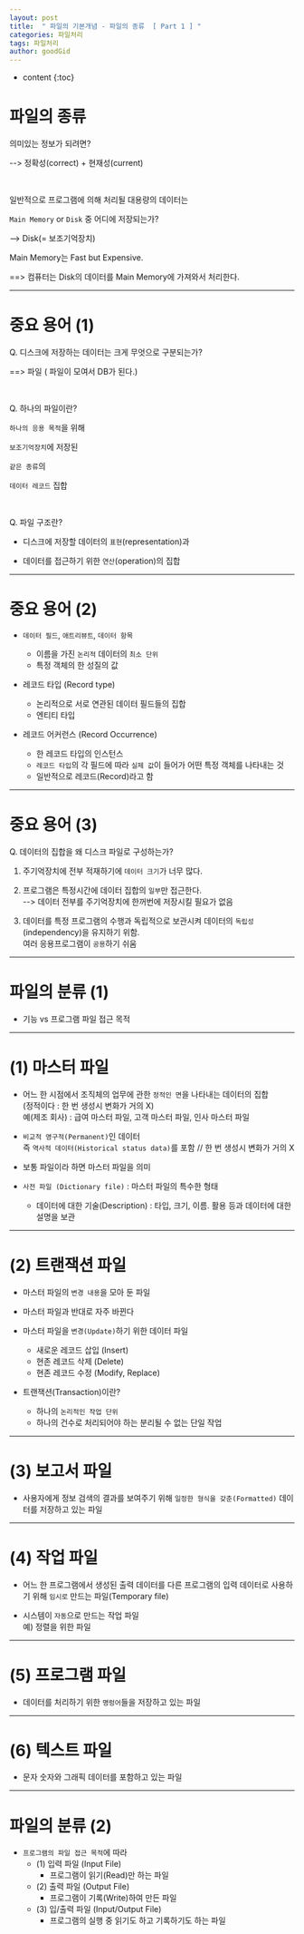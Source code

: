 ```yaml
---
layout: post
title:  " 파일의 기본개념 - 파일의 종류  [ Part 1 ] "
categories: 파일처리
tags: 파일처리
author: goodGid
---
```

* content
{:toc}


# 파일의 종류

의미있는 정보가 되려면?

--> 정확성(correct) + 현재성(current)

<br>

일반적으로 프로그램에 의해 처리될 대용량의 데이터는 

`Main Memory` or `Disk` 중 어디에 저장되는가?

--> Disk(= 보조기억장치)

Main Memory는 Fast but Expensive.

==> 컴퓨터는 Disk의 데이터를 Main Memory에 가져와서 처리한다.

---

# 중요 용어 (1)

Q. 디스크에 저장하는 데이터는 크게 무엇으로 구분되는가?

==> 파일 ( 파일이 모여서 DB가 된다.)

<br>

Q. 하나의 파일이란?

`하나의 응용 목적`을 위해 

`보조기억장치`에 저장된

`같은 종류`의

`데이터 레코드` 집합

<br>

Q. 파일 구조란?

* 디스크에 저장할 데이터의 `표현`(representation)과

* 데이터를 접근하기 위한 `연산`(operation)의 집합


---

# 중요 용어 (2)

* `데이터 필드`, `애트리뷰트`, `데이터 항목`
    - 이름을 가진 `논리적` 데이터의 `최소 단위`
    - 특정 객체의 한 성질의 값

* 레코드 타입 (Record type)
    - 논리적으로 서로 연관된 데이터 필드들의 집합
    - 엔티티 타입

* 레코드 어커런스 (Record Occurrence)
    - 한 레코드 타입의 인스턴스
    - `레코드 타입`의 각 필드에 따라 `실제 값`이 들어가 어떤 특정 객체를 나타내는 것
    - 일반적으로 레코드(Record)라고 함

---


# 중요 용어 (3)

Q. 데이터의 집합을 왜 디스크 파일로 구성하는가?

1. 주기억장치에 전부 적재하기에 `데이터 크기`가 너무 많다.

2. 프로그램은 특정시간에 데이터 집합의 `일부`만 접근한다. <br> --> 데이터 전부를 주기억장치에 한꺼번에 저장시킬 필요가 없음

3. 데이터를 특정 프로그램의 수행과 독립적으로 보관시켜 데이터의 `독립성`(independency)을 유지하기 위함. <br> 여러 응용프로그램이 `공용`하기 쉬움


---

# 파일의 분류 (1)

* 기능 vs 프로그램 파일 접근 목적

---

# (1) 마스터 파일
  
* 어느 한 시점에서 조직체의 업무에 관한 `정적인 면`을 나타내는 데이터의 집합 <br> (정적이다 : 한 번 생성시 변화가 거의 X) <br> 예(제조 회사) : 급여 마스터 파일, 고객 마스터 파일, 인사 마스터 파일

* `비교적 영구적(Permanent)`인 데이터 <br> 즉 `역사적 데이터(Historical status data)`를 포함 // 한 번 생성시 변화가 거의 X

* 보통 파일이라 하면 마스터 파일을 의미 

* `사전 파일 (Dictionary file)` : 마스터 파일의 특수한 형태
    - 데이터에 대한 기술(Description) : 타입, 크기, 이름. 활용 등과 데이터에 대한 설명을 보관

---

# (2) 트랜잭션 파일

* 마스터 파일의 `변경 내용`을 모아 둔 파일 

* 마스터 파일과 반대로 자주 바뀐다

* 마스터 파일을 `변경(Update)`하기 위한 데이터 파일
    - 새로운 레코드 삽입 (Insert)
    - 현존 레코드 삭제 (Delete)
    - 현존 레코드 수정 (Modify, Replace)
* 트랜잭션(Transaction)이란?
    - 하나의 `논리적인 작업 단위`
    - 하나의 건수로 처리되어야 하는 분리될 수 없는 단일 작업 

---

# (3) 보고서 파일 

* 사용자에게 정보 검색의 결과를 보여주기 위해 `일정한 형식을 갖춘(Formatted)` 데이터를 저장하고 있는 파일


---

# (4) 작업 파일

* 어느 한 프로그램에서 생성된 출력 데이터를 다른 프로그램의 입력 데이터로 사용하기 위해 `임시로` 만드는 파일(Temporary file)

* 시스템이 `자동`으로 만드는 작업 파일 <br> 예) 정렬을 위한 파일


---

# (5) 프로그램 파일

* 데이터를 처리하기 위한 `명렁어`들을 저장하고 있는 파일

---

# (6) 텍스트 파일

* 문자 숫자와 그래픽 데이터를 포함하고 있는 파일

---

# 파일의 분류 (2)

* `프로그램의 파일 접근 목적`에 따라
    - (1) 입력 파일 (Input File)
        - 프로그램이 읽기(Read)만 하는 파일 <br>
    - (2) 출력 파일 (Output File)
        - 프로그램이 기록(Write)하여 만든 파일 <br>
    - (3) 입/출력 파일 (Input/Output File)
        - 프로그램의 실행 중 읽기도 하고 기록하기도 하는 파일
    




